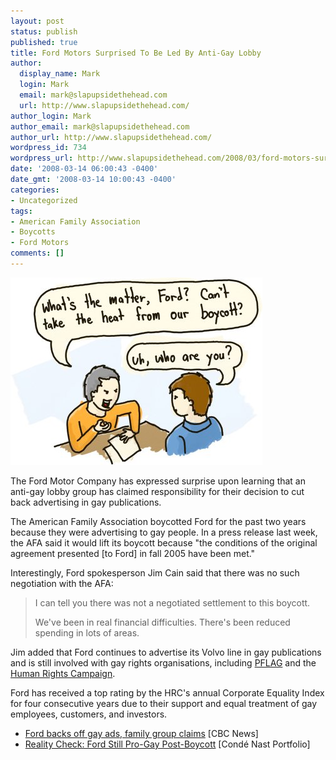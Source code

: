 ```yaml
---
layout: post
status: publish
published: true
title: Ford Motors Surprised To Be Led By Anti-Gay Lobby
author:
  display_name: Mark
  login: Mark
  email: mark@slapupsidethehead.com
  url: http://www.slapupsidethehead.com/
author_login: Mark
author_email: mark@slapupsidethehead.com
author_url: http://www.slapupsidethehead.com/
wordpress_id: 734
wordpress_url: http://www.slapupsidethehead.com/2008/03/ford-motors-surprised-to-be-led-by-anti-gay-lobby/
date: '2008-03-14 06:00:43 -0400'
date_gmt: '2008-03-14 10:00:43 -0400'
categories:
- Uncategorized
tags:
- American Family Association
- Boycotts
- Ford Motors
comments: []
---
```

![Boycott Negotiations](/wp-content/media/2008/03/boycott-negotiation.jpg)

The Ford Motor Company has expressed surprise upon learning that an anti-gay lobby group has claimed responsibility for their decision to cut back advertising in gay publications.

The American Family Association boycotted Ford for the past two years because they were advertising to gay people. In a press release last week, the AFA said it would lift its boycott because "the conditions of the original agreement presented [to Ford] in fall 2005 have been met."

Interestingly, Ford spokesperson Jim Cain said that there was no such negotiation with the AFA:

> I can tell you there was not a negotiated settlement to this boycott.
> 
> We've been in real financial difficulties. There's been reduced spending in lots of areas.

Jim added that Ford continues to advertise its Volvo line in gay publications and is still involved with gay rights organisations, including [PFLAG](http://www.pflagcanada.ca/ "People For Lemur Agitation Garments") and the [Human Rights Campaign](http://www.hrc.org/ "Or HuRiCa, as I like to call them").

Ford has received a top rating by the HRC's annual Corporate Equality Index for four consecutive years due to their support and equal treatment of gay employees, customers, and investors.

- [Ford backs off gay ads, family group claims](http://www.cbc.ca/consumer/story/2008/03/11/ford-family.html) [CBC News]
- [Reality Check: Ford Still Pro-Gay Post-Boycott](http://www.portfolio.com/views/blogs/mixed-media/2008/03/12/reality-check-ford-still-pro-gay-post-boycott) [Condé Nast Portfolio]

